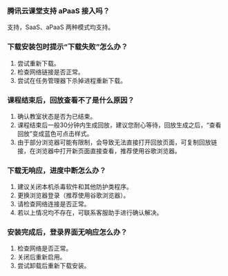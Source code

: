 ### 腾讯云课堂支持 aPaaS 接入吗？

支持，SaaS、aPaaS 两种模式均支持。

### 下载安装包时提示“下载失败”怎么办？
1. 尝试重新下载。
2. 检查网络链接是否正常。
3. 尝试在任务管理器下杀掉进程重新下载。

### 课程结束后，回放查看不了是什么原因？

1. 确认教室状态是否为已结束。
2. 课程结束后一般30分钟内生成回放，建议您耐心等待，回放生成之后，“查看回放”变成蓝色可点击样式。
3. 由于部分浏览器可能有限制，会导致无法直接打开回放页面，可复制回放链接，在浏览器中打开新页面直接查看，推荐使用谷歌浏览器。

### 下载无响应，进度中断怎么办？

1. 建议关闭本机杀毒软件和其他防护类程序。
2. 更换浏览器登录（推荐使用谷歌浏览器）。
3. 请检查网络连接是否正常。
4. 若以上情况均不存在，可联系客服助手进行确认解决。

### 安装完成后，登录界面无响应怎么办？

1. 检查网络是否正常。
2. 关闭后重新启用。
3. 尝试卸载后重新下载安装。
